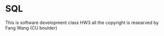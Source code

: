 # SQL
This is software development class HW3
all the copyright is researved by Fang Wang (CU boulder)
